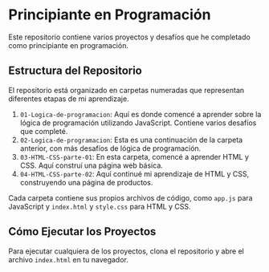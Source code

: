 # Principiante en Programación

Este repositorio contiene varios proyectos y desafíos que he completado como principiante en programación.

## Estructura del Repositorio

El repositorio está organizado en carpetas numeradas que representan diferentes etapas de mi aprendizaje.

1. `01-Logica-de-programacion`: Aquí es donde comencé a aprender sobre la lógica de programación utilizando JavaScript. Contiene varios desafíos que completé.
2. `02-Logica-de-programacion`: Esta es una continuación de la carpeta anterior, con más desafíos de lógica de programación.
3. `03-HTML-CSS-parte-01`: En esta carpeta, comencé a aprender HTML y CSS. Aquí construí una página web básica.
4. `04-HTML-CSS-parte-02`: Aquí continué mi aprendizaje de HTML y CSS, construyendo una página de productos.

Cada carpeta contiene sus propios archivos de código, como `app.js` para JavaScript y `index.html` y `style.css` para HTML y CSS.

## Cómo Ejecutar los Proyectos

Para ejecutar cualquiera de los proyectos, clona el repositorio y abre el archivo `index.html` en tu navegador.